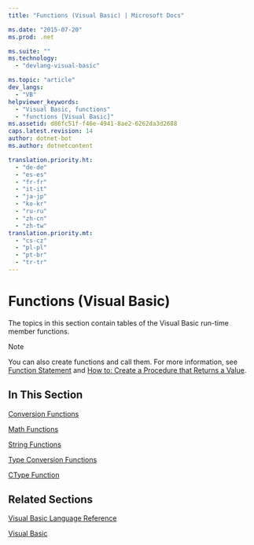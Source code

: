 ```yaml
---
title: "Functions (Visual Basic) | Microsoft Docs"

ms.date: "2015-07-20"
ms.prod: .net

ms.suite: ""
ms.technology: 
  - "devlang-visual-basic"

ms.topic: "article"
dev_langs: 
  - "VB"
helpviewer_keywords: 
  - "Visual Basic, functions"
  - "functions [Visual Basic]"
ms.assetid: d86fc51f-f46e-4941-8ae2-6262da3d2688
caps.latest.revision: 14
author: dotnet-bot
ms.author: dotnetcontent

translation.priority.ht: 
  - "de-de"
  - "es-es"
  - "fr-fr"
  - "it-it"
  - "ja-jp"
  - "ko-kr"
  - "ru-ru"
  - "zh-cn"
  - "zh-tw"
translation.priority.mt: 
  - "cs-cz"
  - "pl-pl"
  - "pt-br"
  - "tr-tr"
---
```

# Functions (Visual Basic)
The topics in this section contain tables of the Visual Basic run-time member functions.  
  
> [!NOTE]
>  You can also create functions and call them. For more information, see [Function Statement](../../../visual-basic/language-reference/statements/function-statement.md) and [How to: Create a Procedure that Returns a Value](../../../visual-basic/programming-guide/language-features/procedures/how-to-create-a-procedure-that-returns-a-value.md).  
  
## In This Section  
 [Conversion Functions](../../../visual-basic/language-reference/functions/conversion-functions.md)  
  
 [Math Functions](../../../visual-basic/language-reference/functions/math-functions.md)  
  
 [String Functions](../../../visual-basic/language-reference/functions/string-functions.md)  
  
 [Type Conversion Functions](../../../visual-basic/language-reference/functions/type-conversion-functions.md)  
  
 [CType Function](../../../visual-basic/language-reference/functions/ctype-function.md)  
  
## Related Sections  
 [Visual Basic Language Reference](../../../visual-basic/language-reference/index.md)  
  
 [Visual Basic](../../../visual-basic/index.md)
